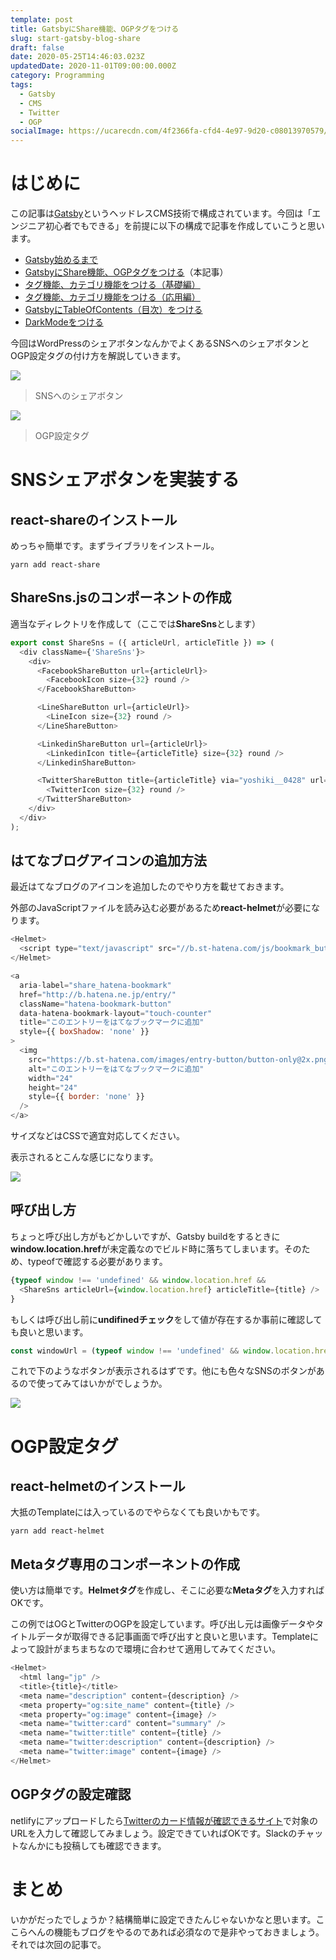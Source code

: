 ```yaml
---
template: post
title: GatsbyにShare機能、OGPタグをつける
slug: start-gatsby-blog-share
draft: false
date: 2020-05-25T14:46:03.023Z
updatedDate: 2020-11-01T09:00:00.000Z
category: Programming
tags:
  - Gatsby
  - CMS
  - Twitter
  - OGP
socialImage: https://ucarecdn.com/4f2366fa-cfd4-4e97-9d20-c08013970579/-/preview/-/enhance/50/
---
```

# はじめに

この記事は[Gatsby](https://www.gatsbyjs.org/)というヘッドレスCMS技術で構成されています。今回は「エンジニア初心者でもできる」を前提に以下の構成で記事を作成していこうと思います。

* [Gatsby始めるまで](https://tech-blog.yoshikiohashi.dev/posts/start-gatsby-blog/)
* [GatsbyにShare機能、OGPタグをつける](https://tech-blog.yoshikiohashi.dev/posts/start-gatsby-blog-share/)（本記事）
* [タグ機能、カテゴリ機能をつける（基礎編）](https://tech-blog.yoshikiohashi.dev/posts/start-gatsby-blog-add-tags)
* [タグ機能、カテゴリ機能をつける（応用編）](https://tech-blog.yoshikiohashi.dev/posts/start-gatsby-blog-add-tags-application)
* [GatsbyにTableOfContents（目次）をつける](https://tech-blog.yoshikiohashi.dev/posts/start-gatsby-blog-tableofcontent)
* [DarkModeをつける](https://tech-blog.yoshikiohashi.dev/posts/start-gatsby-blog-darkmode)

今回はWordPressのシェアボタンなんかでよくあるSNSへのシェアボタンとOGP設定タグの付け方を解説していきます。

![](https://ucarecdn.com/448302fd-7d6b-4bf9-bb9e-ca78f105e256/)

> SNSへのシェアボタン

![](https://ucarecdn.com/71337559-8dae-4f19-afe4-10c1115ce6f1/)

> OGP設定タグ

# SNSシェアボタンを実装する

## react-shareのインストール

めっちゃ簡単です。まずライブラリをインストール。
```
yarn add react-share
```

## ShareSns.jsのコンポーネントの作成

適当なディレクトリを作成して（ここでは**ShareSns**とします）

```javascript
export const ShareSns = ({ articleUrl, articleTitle }) => (
  <div className={'ShareSns'}>
    <div>
      <FacebookShareButton url={articleUrl}>
        <FacebookIcon size={32} round />
      </FacebookShareButton>

      <LineShareButton url={articleUrl}>
        <LineIcon size={32} round />
      </LineShareButton>

      <LinkedinShareButton url={articleUrl}>
        <LinkedinIcon title={articleTitle} size={32} round />
      </LinkedinShareButton>

      <TwitterShareButton title={articleTitle} via="yoshiki__0428" url={articleUrl}>
        <TwitterIcon size={32} round />
      </TwitterShareButton>
    </div>
  </div>
);
```

## はてなブログアイコンの追加方法

最近はてなブログのアイコンを追加したのでやり方を載せておきます。

外部のJavaScriptファイルを読み込む必要があるため**react-helmet**が必要になります。

```javascript
<Helmet>
  <script type="text/javascript" src="//b.st-hatena.com/js/bookmark_button.js" charSet="utf-8" async="async"/>
</Helmet>

<a
  aria-label="share_hatena-bookmark"
  href="http://b.hatena.ne.jp/entry/"
  className="hatena-bookmark-button"
  data-hatena-bookmark-layout="touch-counter"
  title="このエントリーをはてなブックマークに追加"
  style={{ boxShadow: 'none' }}
>
  <img
    src="https://b.st-hatena.com/images/entry-button/button-only@2x.png"
    alt="このエントリーをはてなブックマークに追加"
    width="24"
    height="24"
    style={{ border: 'none' }}
  />
</a>
```

サイズなどはCSSで適宜対応してください。

表示されるとこんな感じになります。

![](https://img.esa.io/uploads/production/attachments/15569/2020/11/01/84487/ce924a6b-df3a-4ff4-916d-7abb45d96c7e.png)


## 呼び出し方

ちょっと呼び出し方がもどかしいですが、Gatsby buildをするときに**window.location.href**が未定義なのでビルド時に落ちてしまいます。そのため、typeofで確認する必要があります。

```js
{typeof window !== 'undefined' && window.location.href &&
  <ShareSns articleUrl={window.location.href} articleTitle={title} />
}
```

もしくは呼び出し前に**undifinedチェック**をして値が存在するか事前に確認しても良いと思います。

```js
const windowUrl = (typeof window !== 'undefined' && window.location.href) ? window.location.href : '';
```

これで下のようなボタンが表示されるはずです。他にも色々なSNSのボタンがあるので使ってみてはいかがでしょうか。

![](https://ucarecdn.com/448302fd-7d6b-4bf9-bb9e-ca78f105e256/)

# OGP設定タグ

## react-helmetのインストール

大抵のTemplateには入っているのでやらなくても良いかもです。
```
yarn add react-helmet
```

## Metaタグ専用のコンポーネントの作成

使い方は簡単です。**Helmetタグ**を作成し、そこに必要な**Metaタグ**を入力すればOKです。

この例ではOGとTwitterのOGPを設定しています。呼び出し元は画像データやタイトルデータが取得できる記事画面で呼び出すと良いと思います。Templateによって設計がまちまちなので環境に合わせて適用してみてください。
```js
<Helmet>
  <html lang="jp" />
  <title>{title}</title>
  <meta name="description" content={description} />
  <meta property="og:site_name" content={title} />
  <meta property="og:image" content={image} />
  <meta name="twitter:card" content="summary" />
  <meta name="twitter:title" content={title} />
  <meta name="twitter:description" content={description} />
  <meta name="twitter:image" content={image} />
</Helmet>
```

## OGPタグの設定確認

netlifyにアップロードしたら[Twitterのカード情報が確認できるサイト](https://ogp.buta3.net/)で対象のURLを入力して確認してみましょう。設定できていればOKです。Slackのチャットなんかにも投稿しても確認できます。

# まとめ

いかがだったでしょうか？結構簡単に設定できたんじゃないかなと思います。ここらへんの機能もブログをやるのであれば必須なので是非やっておきましょう。それでは次回の記事で。

